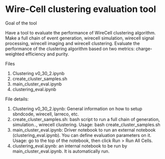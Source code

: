 # Wire-Cell clustering evaluation tool


Goal of the tool

Have a tool to evaluate the performance of WireCell clustering algorithm. Make a full chain of event generation, wirecell simulation, wirecell signal processing, wirecell imaging and wirecell clustering. Evaluate the performance of the clustering algorithm based on two metrics: charge-weighted efficiency and purity.

Files

1)	Clustering v0_30_2.ipynb
2)	create_cluster_samples.sh
3)	main_cluster_eval.ipynb
4)	clustering_eval.ipynb

File details:

1)	Clustering v0_30_2.ipynb: General information on how to setup sbndcode, wirecell, larreco, etc.
2)	create_cluster_samples.sh: bash script to run a full chain of generation, simulation.., wirecell clustering. Usage: bash create_cluster_samples.sh 
3)	main_cluster_eval.ipynb: Driver notebook to run an external notebook (clustering_eval.ipynb). You can define evaluation parameters on it. Usage: go to the top of the notebook, then click Run > Run All Cells.
4)	clustering_eval.ipynb: an internal notebook to be run by main_cluster_eval.ipynb. It is automatically run.

